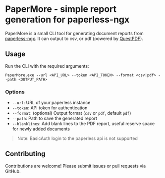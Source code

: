 # PaperMore - simple report generation for paperless-ngx

PaperMore is a small CLI tool for generating document reports from [paperless-ngx](https://github.com/paperless-ngx/paperless-ngx). It can output to csv, or pdf (powered by [QuestPDF](https://github.com/QuestPDF/QuestPDF)).

## Usage

Run the CLI with the required arguments:

```pwsh
PaperMore.exe --url <API_URL> --token <API_TOKEN> --format <csv|pdf> --path <OUTPUT_PATH>
```

### Options

- `--url`: URL of your paperless instance
- `--token`: API token for authentication
- `--format`: (optional) Output format (`csv` or `pdf`, default `pdf`)
- `--path`: Path to save the generated report
- `--blanklines`: Add blank lines to the PDF report, useful reserve space for newly added documents

> Note: BasicAuth login to the paperless api is not supported

## Contributing

Contributions are welcome! Please submit issues or pull requests via GitHub.
